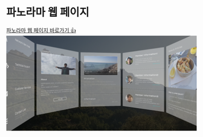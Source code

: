 # 파노라마 웹 페이지

<a href="https://jxlove2020.github.io/web_transform3D/" target="blank">파노라마 웹 페이지 바로가기 👍</a>
<img src="./images/screenshot.png" alt="스크린샷">
